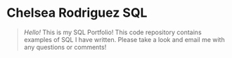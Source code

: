 # Chelsea Rodriguez SQL
> <em> Hello! </em>
This is my SQL Portfolio! This code repository contains examples of SQL I have written. Please take a look and email me with any questions or comments! 
